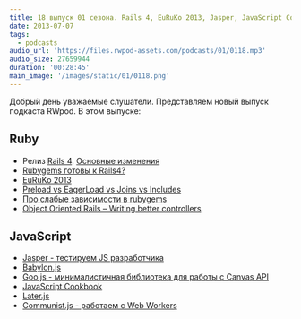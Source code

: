 ```yaml
---
title: 18 выпуск 01 сезона. Rails 4, EuRuKo 2013, Jasper, JavaScript Cookbook и прочее
date: 2013-07-07
tags:
  - podcasts
audio_url: 'https://files.rwpod-assets.com/podcasts/01/0118.mp3'
audio_size: 27659944
duration: '00:28:45'
main_image: '/images/static/01/0118.png'
---
```


Добрый день уважаемые слушатели. Представляем новый выпуск подкаста RWpod. В этом выпуске:

## Ruby

- Релиз [Rails 4](http://weblog.rubyonrails.org/2013/6/25/Rails-4-0-final/). [Основные изменения](http://blog.remarkablelabs.com/2012/11/rails-4-countdown-to-2013)
- [Rubygems готовы к Rails4?](http://ready4rails4.net/)
- [EuRuKo 2013](http://leonid.shevtsov.me/ru/euruko-2013-thoughts)
- [Preload vs EagerLoad vs Joins vs Includes](http://blog.bigbinary.com/2013/07/01/preload-vs-eager-load-vs-joins-vs-includes.html)
- [Про слабые зависимости в rubygems](https://discuss.gemnasium.com/t/weak-dependencies/40)
- [Object Oriented Rails – Writing better controllers](http://pivotallabs.com/object-oriented-rails-writing-better-controllers/)

## JavaScript

- [Jasper - тестируем JS разработчика](http://kalisjoshua.github.io/Jasper/)
- [Babylon.js](http://blogs.msdn.com/b/eternalcoding/archive/2013/06/27/babylon-js-a-complete-javascript-framework-for-building-3d-games-with-html-5-and-webgl.aspx)
- [Goo.js - минималистичная библиотека для работы с Canvas API](http://www.storminthecastle.com/projects/goo.js/)
- [JavaScript Cookbook](http://www.javascriptcookbook.com/)
- [Later.js](http://bunkat.github.io/later/)
- [Communist.js - работаем с Web Workers](http://communistjs.com/)
